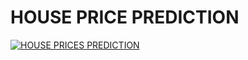 # HOUSE PRICE PREDICTION

[![HOUSE PRICES PREDICTION](https://www.onthemarket.com/content/wp-content/uploads/2018/01/Housepricepredictions2018fbk.jpg "HOUSE PRICES PREDICTION")](https://www.onthemarket.com/content/wp-content/uploads/2018/01/Housepricepredictions2018fbk.jpg "HOUSE PRICES PREDICTION")
